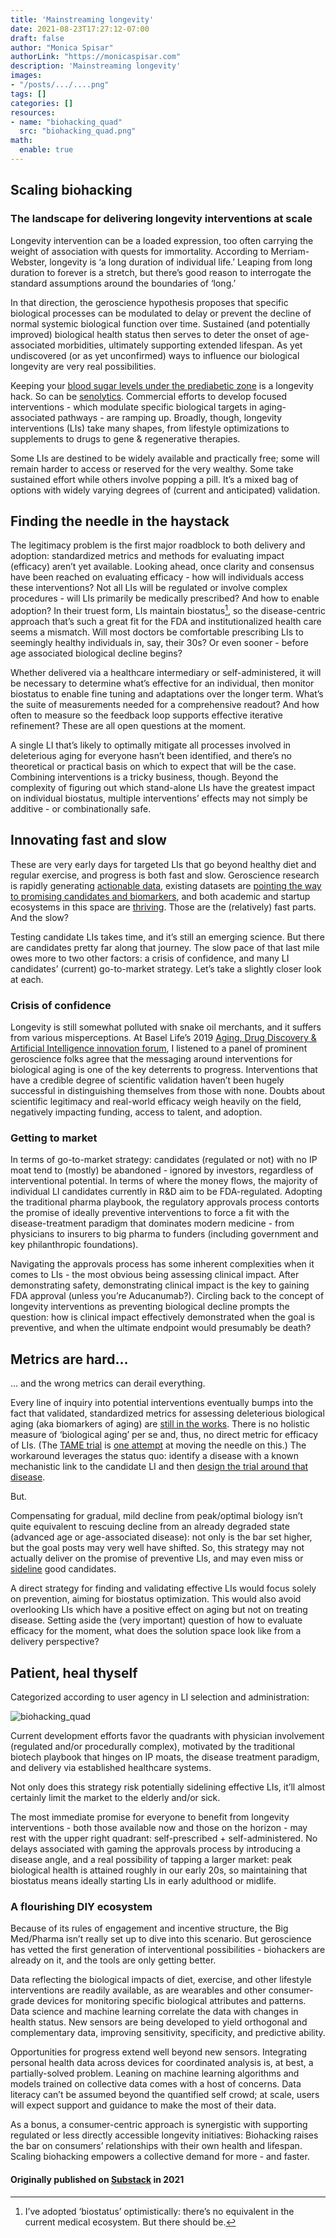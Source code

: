 ```yaml
---
title: 'Mainstreaming longevity'
date: 2021-08-23T17:27:12-07:00
draft: false
author: "Monica Spisar"
authorLink: "https://monicaspisar.com"
description: 'Mainstreaming longevity'
images: 
- "/posts/.../....png"
tags: []
categories: []
resources:
- name: "biohacking_quad"
  src: "biohacking_quad.png"
math:
  enable: true
---
```


## Scaling biohacking

### The landscape for delivering longevity interventions at scale

Longevity intervention can be a loaded expression, too often carrying the weight of association with quests for immortality. According to Merriam-Webster, longevity is ‘a long duration of individual life.’ Leaping from long duration to forever is a stretch, but there’s good reason to interrogate the standard assumptions around the boundaries of ‘long.’

In that direction, the geroscience hypothesis proposes that specific biological processes can be modulated to delay or prevent the decline of normal systemic biological function over time. Sustained (and potentially improved) biological health status then serves to deter the onset of age-associated morbidities, ultimately supporting extended lifespan. As yet undiscovered (or as yet unconfirmed) ways to influence our biological longevity are very real possibilities. 

Keeping your [blood sugar levels under the prediabetic zone](https://dom-pubs.onlinelibrary.wiley.com/doi/epdf/10.1111/dom.14321) is a longevity hack. So can be [senolytics](https://www.afar.org/ask-the-expert/james-kirkland-md-phd-on-expanded-senolytics-geroscience-and-translation-part-2). Commercial efforts to develop focused interventions - which modulate specific biological targets in aging-associated pathways - are ramping up. Broadly, though, longevity interventions (LIs) take many shapes, from lifestyle optimizations to supplements to drugs to gene & regenerative therapies.

Some LIs are destined to be widely available and practically free; some will remain harder to access or reserved for the very wealthy. Some take sustained effort while others involve popping a pill. It’s a mixed bag of options with widely varying degrees of (current and anticipated) validation.

## Finding the needle in the haystack

The legitimacy problem is the first major roadblock to both delivery and adoption: standardized metrics and methods for evaluating impact (efficacy) aren’t yet available. Looking ahead, once clarity and consensus have been reached on evaluating efficacy - how will individuals access these interventions? Not all LIs will be regulated or involve complex procedures - will LIs primarily be medically prescribed? And how to enable adoption? In their truest form, LIs maintain biostatus[^1], so the disease-centric approach that’s such a great fit for the FDA and institutionalized health care seems a mismatch. Will most doctors be comfortable prescribing LIs to seemingly healthy individuals in, say, their 30s? Or even sooner - before age associated biological decline begins?

Whether delivered via a healthcare intermediary or self-administered, it will be necessary to determine what’s effective for an individual, then monitor biostatus to enable fine tuning and adaptations over the longer term. What’s the suite of measurements needed for a comprehensive readout? And how often to measure so the feedback loop supports effective iterative refinement? These are all open questions at the moment.

A single LI that’s likely to optimally mitigate all processes involved in deleterious aging for everyone hasn’t been identified, and there’s no theoretical or practical basis on which to expect that will be the case. Combining interventions is a tricky business, though. Beyond the complexity of figuring out which stand-alone LIs have the greatest impact on individual biostatus, multiple interventions’ effects may not simply be additive - or combinationally safe.

## Innovating fast and slow

These are very early days for targeted LIs that go beyond healthy diet and regular exercise, and progress is both fast and slow. Geroscience research is rapidly generating [actionable data](https://www.sciencedirect.com/science/article/pii/S2468501117300081), existing datasets are [pointing the way to promising candidates and biomarkers](https://www.sciencedirect.com/science/article/pii/S156816371830240X), and both academic and startup ecosystems in this space are [thriving](https://academic.oup.com/ppar/article/29/4/134/5585520). Those are the (relatively) fast parts. And the slow?

Testing candidate LIs takes time, and it’s still an emerging science. But there are candidates pretty far along that journey. The slow pace of that last mile owes more to two other factors: a crisis of confidence, and many LI candidates’ (current) go-to-market strategy. Let’s take a slightly closer look at each.

### Crisis of confidence

Longevity is still somewhat polluted with snake oil merchants, and it suffers from various misperceptions. At Basel Life’s 2019 [Aging, Drug Discovery & Artificial Intelligence innovation forum](https://www.basellife.org/2019/basel-life-structure/innovation-forums/scientific-programme/aging-drug-discovery-artificial-intelligence.html), I listened to a panel of prominent geroscience folks agree that the messaging around interventions for biological aging is one of the key deterrents to progress. Interventions that have a credible degree of scientific validation haven’t been hugely successful in distinguishing themselves from those with none. Doubts about scientific legitimacy and real-world efficacy weigh heavily on the field, negatively impacting funding, access to talent, and adoption.

### Getting to market

In terms of go-to-market strategy: candidates (regulated or not) with no IP moat tend to (mostly) be abandoned - ignored by investors, regardless of interventional potential. In terms of where the money flows, the majority of individual LI candidates currently in R&D aim to be FDA-regulated. Adopting the traditional pharma playbook, the regulatory approvals process contorts the promise of ideally preventive interventions to force a fit with the disease-treatment paradigm that dominates modern medicine - from physicians to insurers to big pharma to funders (including government and key philanthropic foundations).

Navigating the approvals process has some inherent complexities when it comes to LIs - the most obvious being assessing clinical impact. After demonstrating safety, demonstrating clinical impact is the key to gaining FDA approval (unless you’re Aducanumab?). Circling back to the concept of longevity interventions as preventing biological decline prompts the question: how is clinical impact effectively demonstrated when the goal is preventive, and when the ultimate endpoint would presumably be death? 

## Metrics are hard...

... and the wrong metrics can derail everything.

Every line of inquiry into potential interventions eventually bumps into the fact that validated, standardized metrics for assessing deleterious biological aging (aka biomarkers of aging) are [still in the works](https://www.youtube.com/watch?v=zNlP4d11RGc). There is no holistic measure of ‘biological aging’ per se and, thus, no direct metric for efficacy of LIs. (The [TAME trial](https://www.afar.org/tame-trial) is [one attempt](https://www.ncbi.nlm.nih.gov/pmc/articles/PMC6428447/) at moving the needle on this.) The workaround leverages the status quo: identify a disease with a known mechanistic link to the candidate LI and then [design the trial around that disease](https://pubmed.ncbi.nlm.nih.gov/30616998/).

But.

Compensating for gradual, mild decline from peak/optimal biology isn’t quite equivalent to rescuing decline from an already degraded state (advanced age or age-associated disease): not only is the bar set higher, but the goal posts may very well have shifted. So, this strategy may not actually deliver on the promise of preventive LIs, and may even miss or [sideline](https://clinicaltrials.gov/ct2/show/NCT04139915) good candidates.

A direct strategy for finding and validating effective LIs would focus solely on prevention, aiming for biostatus optimization. This would also avoid overlooking LIs which have a positive effect on aging but not on treating disease. Setting aside the (very important) question of how to evaluate efficacy for the moment, what does the solution space look like from a delivery perspective?

## Patient, heal thyself

Categorized according to user agency in LI selection and administration:

![biohacking_quad](biohacking_quad.png "...")

Current development efforts favor the quadrants with physician involvement (regulated and/or procedurally complex), motivated by the traditional biotech playbook that hinges on IP moats, the disease treatment paradigm, and delivery via established healthcare systems. 

Not only does this strategy risk potentially sidelining effective LIs, it’ll almost certainly limit the market to the elderly and/or sick.

The most immediate promise for everyone to benefit from longevity interventions - both those available now and those on the horizon - may rest with the upper right quadrant: self-prescribed + self-administered. No delays associated with gaming the approvals process by introducing a disease angle, and a real possibility of tapping a larger market: peak biological health is attained roughly in our early 20s, so maintaining that biostatus means ideally starting LIs in early adulthood or midlife.

### A flourishing DIY ecosystem

Because of its rules of engagement and incentive structure, the Big Med/Pharma isn’t really set up to dive into this scenario. But geroscience has vetted the first generation of interventional possibilities - biohackers are already on it, and the tools are only getting better.

Data reflecting the biological impacts of diet, exercise, and other lifestyle interventions are readily available, as are wearables and other consumer-grade devices for monitoring specific biological attributes and patterns. Data science and machine learning correlate the data with changes in health status. New sensors are being developed to yield orthogonal and complementary data, improving sensitivity, specificity, and predictive ability.

Opportunities for progress extend well beyond new sensors. Integrating personal health data across devices for coordinated analysis is, at best, a partially-solved problem. Leaning on machine learning algorithms and models trained on collective data comes with a host of concerns. Data literacy can’t be assumed beyond the quantified self crowd; at scale, users will expect support and guidance to make the most of their data.

As a bonus, a consumer-centric approach is synergistic with supporting regulated or less directly accessible longevity initiatives: Biohacking raises the bar on consumers’ relationships with their own health and lifespan. Scaling biohacking empowers a collective demand for more - and faster.

[^1]: I’ve adopted ‘biostatus’ optimistically: there’s no equivalent in the current medical ecosystem. But there should be.

#### Originally published on [Substack](https://gamingaging.substack.com/p/longevity-home) in 2021